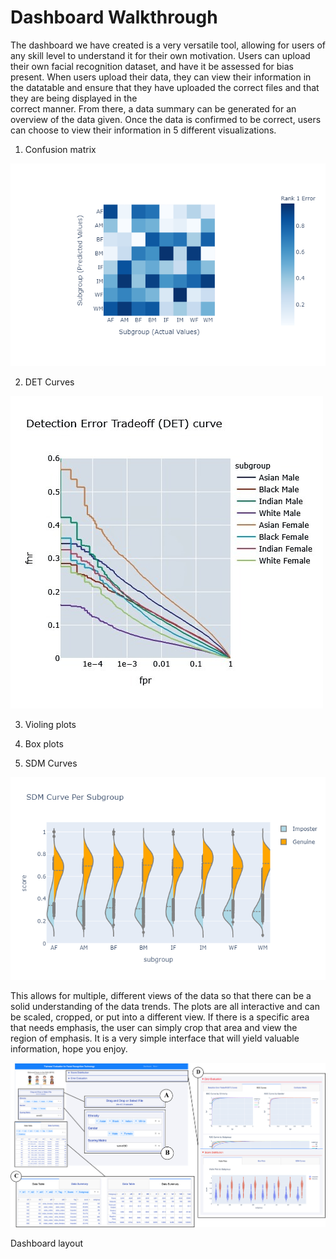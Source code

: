 # Dashboard Walkthrough

The dashboard we have created is a very versatile tool, allowing for users of any skill level to understand it for their own motivation. 
Users can upload their own facial recognition dataset, and have it be assessed for bias present. When users upload their data, they can 
view their information in the datatable and ensure that they have uploaded the correct files and that they are being displayed in the  
correct manner. From there, a data summary can be generated for an overview of the data given. Once the data is confirmed to be correct,
users can choose to view their information in 5 different visualizations.

1. Confusion matrix

![](Images/ConfusionMatrix.png)

2. DET Curves

![](Images/DET3.jpg)

3. Violing plots

4. Box plots

5. SDM Curves

![](Images/SDMCurve.png)

This allows for multiple, different views of the data so that there can be a solid understanding of the data trends. The plots are all 
interactive and can be scaled, cropped, or put into a different view. If there is a specific area that needs emphasis, the user can 
simply crop that area and view the region of emphasis. It is a very simple interface that will yield valuable information, hope you 
enjoy. 

![](Images/DashBoard.png)

Dashboard layout
